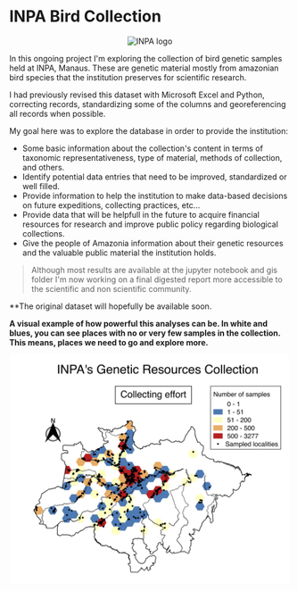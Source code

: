 # INPA Bird Collection
<p align="center"> <img src=https://acta.inpa.gov.br/logo_inpa/COLECOES/PNG/colecoes-recursosgeneticos.png width="300" alt="INPA logo" class="center"></p>

In this ongoing project I'm exploring the collection of bird genetic samples held at INPA, Manaus. These are genetic material mostly from amazonian bird species that the institution preserves for scientific research.

I had previously revised this dataset with Microsoft Excel and Python, correcting records, standardizing some of the columns and georeferencing all records when possible.

My goal here was to explore the database in order to provide the institution:

* Some basic information about the collection's content in terms of taxonomic representativeness, type of material, methods of collection, and others.
* Identify potential data entries that need to be improved, standardized or well filled.
* Provide information to help the institution to make data-based decisions on future expeditions, collecting practices, etc...
* Provide data that will be helpfull in the future to acquire financial resources for research and improve public policy regarding biological collections.
* Give the people of Amazonia information about their genetic resources and the valuable public material the institution holds.

> Although most results are available at the jupyter notebook and gis folder I'm now working on a final digested report more accessible to the scientific and non scientific community.

**The original dataset will hopefully be available soon.

**A visual example of how powerful this analyses can be. In white and blues, you can see places with no or very few samples in the collection. This means, places we need to go and explore more.**

<p align="center"> <img src=https://github.com/nnbuainain/inpa_bird_collection/blob/main/gis/results/final_maps/collecting_effort_point_count.jpg width="500" alt="INPA logo" class="center"></p>
